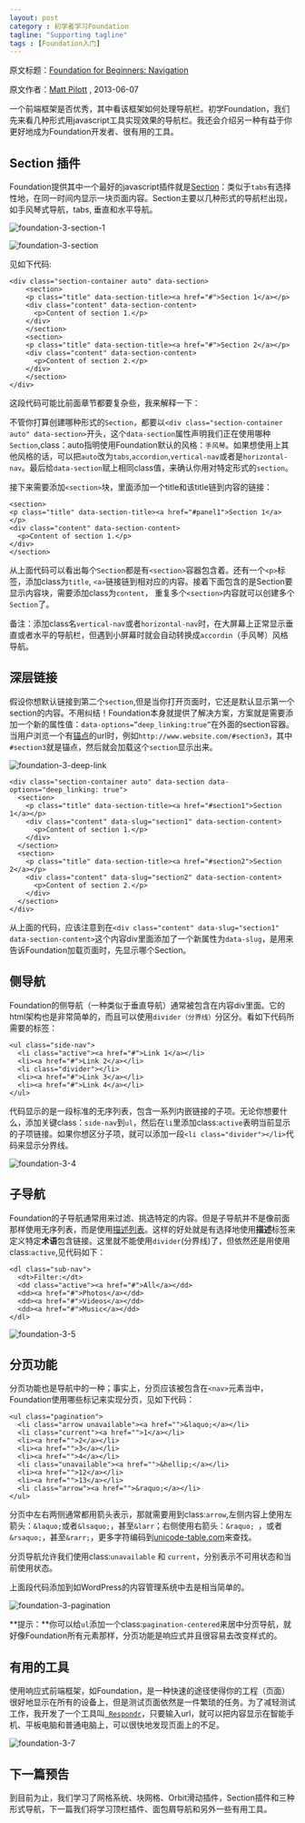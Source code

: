 ```yaml
---
layout: post
category : 初学者学习Foundation
tagline: "Supporting tagline"
tags : [Foundation入门]
---
```


原文标题：[Foundation for Beginners: Navigation](http://webdesign.tutsplus.com/tutorials/htmlcss-tutorials/foundation-for-beginners-navigation/)

原文作者：[Matt Pilott](http://webdesign.tutsplus.com/author/matt-pilott/) , 2013-06-07

一个前端框架是否优秀，其中看该框架如何处理导航栏。初学Foundation，我们先来看几种形式用javascript工具实现效果的导航栏。我还会介绍另一种有益于你更好地成为Foundation开发者、很有用的工具。

## Section 插件 ##

Foundation提供其中一个最好的javascript插件就是[Section](http://foundation.zurb.com/docs/components/section.html)：类似于`tabs`有选择性地，在同一时间内显示一块页面内容。Section主要以几种形式的导航栏出现，如手风琴式导航，tabs, 垂直和水平导航。

<!--break-->

![foundation-3-section-1](http://pigerla.com/assets/images/20131116/foundation-3-section-1.png)

![foundation-3-section](http://pigerla.com/assets/images/20131116/foundation-3-section.png)

见如下代码:

    <div class="section-container auto" data-section>
	  	<section>
	    <p class="title" data-section-title><a href="#">Section 1</a></p>
	    <div class="content" data-section-content>
	      <p>Content of section 1.</p>
	    </div>
	  	</section>
	  	<section>
	    <p class="title" data-section-title><a href="#">Section 2</a></p>
	    <div class="content" data-section-content>
	      <p>Content of section 2.</p>
	    </div>
	  	</section>
	</div>

这段代码可能比前面章节都要复杂些，我来解释一下：

不管你打算创建哪种形式的`Section`，都要以`<div class="section-container auto" data-section>`开头，这个`data-section`属性声明我们正在使用哪种`Section`,class：auto指明使用Foundation默认的风格：`手风琴`。如果想使用上其他风格的话，可以把`auto`改为`tabs`,`accordion`,`vertical-nav`或者是`horizontal-nav`。最后给`data-section`赋上相同class值，来确认你用对特定形式的`section`。

接下来需要添加`<section>`块，里面添加一个title和该title链到内容的链接：

    <section>
    <p class="title" data-section-title><a href="#panel1">Section 1</a></p>
    <div class="content" data-section-content>
      <p>Content of section 1.</p>
    </div>
	</section>

从上面代码可以看出每个`Section`都是有`<section>`容器包含着。还有一个`<p>`标签，添加class为`title`, `<a>`链接链到相对应的内容。接着下面包含的是Section要显示内容块，需要添加class为`content`， 重复多个`<section>`内容就可以创建多个`Section`了。

备注：添加class名`vertical-nav`或者`horizontal-nav`时，在大屏幕上正常显示垂直或者水平的导航栏，但遇到小屏幕时就会自动转换成`accordin`（手风琴）风格导航。

## 深层链接 ##

假设你想默认链接到第二个`section`,但是当你打开页面时，它还是默认显示第一个section的内容。不用纠结！Foundation本身就提供了解决方案，方案就是需要添加一个新的属性值：`data-options=”deep_linking:true”`在外面的section容器。当用户浏览一个有[锚点](http://en.wikipedia.org/wiki/Fragment_identifier)的url时，例如`http://www.website.com/#section3`，其中`#section3`就是锚点，然后就会加载这个`section`显示出来。


![foundation-3-deep-link](http://pigerla.com/assets/images/20131116/foundation-3-deep-link.png)

    <div class="section-container auto" data-section data-options="deep_linking: true">
	  <section>
	    <p class="title" data-section-title><a href="#section1">Section 1</a></p>
	    <div class="content" data-slug="section1" data-section-content>
	      <p>Content of section 1.</p>
	    </div>
	  </section>
	  <section>
	    <p class="title" data-section-title><a href="#section2">Section 2</a></p>
	    <div class="content" data-slug="section2" data-section-content>
	      <p>Content of section 2.</p>
	    </div>
	  </section>
	</div>

从上面的代码，应该注意到在`<div class="content" data-slug="section1" data-section-content>`这个内容div里面添加了一个新属性为`data-slug`，是用来告诉Foundation加载页面时，先显示哪个Section。

## 侧导航  ##

Foundation的侧导航（一种类似于垂直导航）通常被包含在内容div里面。它的html架构也是非常简单的，而且可以使用`divider（分界线）`分区分。看如下代码所需要的标签：
    
    <ul class="side-nav">
      <li class="active"><a href="#">Link 1</a></li>
      <li><a href="#">Link 2</a></li>
      <li class="divider"></li>
      <li><a href="#">Link 3</a></li>
      <li><a href="#">Link 4</a></li>
    </ul>

代码显示的是一段标准的无序列表，包含一系列内嵌链接的子项。无论你想要什么，添加关键class：`side-nav`到`ul`，然后在`li`里添加class:`active`表明当前显示的子项链接。如果你想区分子项，就可以添加一段`<li class="divider"></li>`代码来显示分界线。


![foundation-3-4](http://pigerla.com/assets/images/20131116/foundation-3-4.jpg)

## 子导航 ##

Foundation的子导航通常用来过滤、挑选特定的内容。但是子导航并不是像前面那样使用无序列表，而是使用[描述列表](http://hub.tutsplus.com/articles/community-project-style-a-description-list--webdesign-8735)。这样的好处就是有选择地使用**描述**标签来定义特定**术语**包含链接。这里就不能使用`divider`(分界线)了，但依然还是用使用class:`active`,见代码如下：

    <dl class="sub-nav">
	  <dt>Filter:</dt>
	  <dd class="active"><a href="#">All</a></dd>
	  <dd><a href="#">Photos</a></dd>
	  <dd><a href="#">Videos</a></dd>
	  <dd><a href="#">Music</a></dd>
	</dl>


![foundation-3-5](http://pigerla.com/assets/images/20131116/foundation-3-5.jpg)

## 分页功能 ##

分页功能也是导航中的一种；事实上，分页应该被包含在`<nav>`元素当中，Foundation使用哪些标记来实现分页，见如下代码：

    <ul class="pagination">
      <li class="arrow unavailable"><a href="">&laquo;</a></li>
      <li class="current"><a href="">1</a></li>
      <li><a href="">2</a></li>
      <li><a href="">3</a></li>
      <li><a href="">4</a></li>
      <li class="unavailable"><a href="">&hellip;</a></li>
      <li><a href="">12</a></li>
      <li><a href="">13</a></li>
      <li class="arrow"><a href="">&raquo;</a></li>
    </ul>

分页中左右两侧通常都用箭头表示，那就需要用到class:`arrow`,左侧内容上使用左箭头：`&laquo;`或者`&lsaquo;`，甚至`&larr`；右侧使用右箭头：`&raquo; `，或者` &rsaquo;`，甚至`&rarr;`，更多字符编码到[unicode-table.com](http://unicode-table.com/en/search/?q=arrow)来查找。

分页导航允许我们使用class:`unavailable` 和 `current`，分别表示不可用状态和当前使用状态。

上面段代码添加到如WordPress的内容管理系统中去是相当简单的。

![foundation-3-pagination](http://pigerla.com/assets/images/20131116/foundation-3-pagination.png)

**提示：**你可以给`ul`添加一个class:`pagination-centered`来居中分页导航，就好像Foundation所有元素那样，分页功能是响应式并且很容易去改变样式的。

## 有用的工具 ##

使用响应式前端框架，如Foundation，是一种快速的途径使得你的工程（页面）很好地显示在所有的设备上，但是测试页面依然是一件繁琐的任务。为了减轻测试工作，我开发了一个工具叫[` Respondr`](http://respondr.webhoard.net/)，只要输入url，就可以把内容显示在智能手机、平板电脑和普通电脑上，可以很快地发现页面上的不足。


![foundation-3-7](http://pigerla.com/assets/images/20131116/foundation-3-7.jpg)

## 下一篇预告 ##

到目前为止，我们学习了网格系统、块网格、Orbit滑动插件，Section插件和三种形式导航，下一篇我们将学习顶栏插件、面包屑导航和另外一些有用工具。